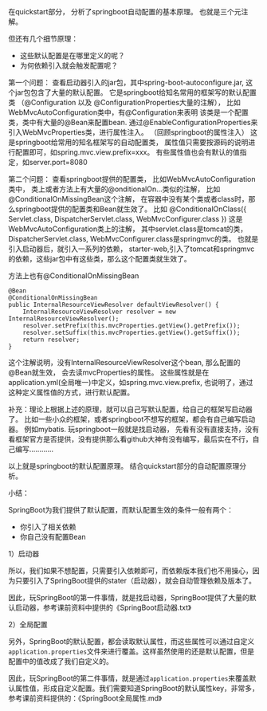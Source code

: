 在quickstart部分，
分析了springboot自动配置的基本原理。
也就是三个元注解。

但还有几个细节原理：

- 这些默认配置是在哪里定义的呢？
- 为何依赖引入就会触发配置呢？

第一个问题：
查看启动器引入的jar包，其中spring-boot-autoconfigure.jar,
这个jar包包含了大量的默认配置。
它是springboot给知名常用的框架写的默认配置类
（@Configuration 以及 @ConfigurationProperties大量的注解），
比如WebMvcAutoConfiguration类中，有@Configuration来表明
该类是一个配置类，类中有大量的@Bean来配置bean. 
通过@EnableConfigurationProperties来引入WebMvcProperties类，进行属性注入。
（回顾springboot的属性注入）
这是springboot给常用的知名框架写的自动配置类，
属性值只需要按源码的说明进行配置即可，如spring.mvc.view.prefix=xxx。
有些属性值也会有默认的值指定，如server.port=8080

第二个问题：
查看springboot提供的配置类，
比如WebMvcAutoConfiguration类中，
类上或者方法上有大量的@onditionalOn...类似的注解，
比如@ConditionalOnMissingBean这个注解，
在容器中没有某个类或者class时，那么springboot提供的配置类和Bean就生效了。
比如 @ConditionalOnClass({ Servlet.class, DispatcherServlet.class, WebMvcConfigurer.class })
这是WebMvcAutoConfiguration类上的注解，
其中servlet.class是tomcat的类，
DispatcherServlet.class, WebMvcConfigurer.class是springmvc的类。
也就是引入启动器后，就引入一系列的依赖，
starter-web,引入了tomcat和springmvc的依赖，这些jar包中有这些类，那么这个配置类就生效了。

方法上也有@ConditionalOnMissingBean

    @Bean
    @ConditionalOnMissingBean
    public InternalResourceViewResolver defaultViewResolver() {
        InternalResourceViewResolver resolver = new InternalResourceViewResolver();
        resolver.setPrefix(this.mvcProperties.getView().getPrefix());
        resolver.setSuffix(this.mvcProperties.getView().getSuffix());
        return resolver;
    }

这个注解说明，没有InternalResourceViewResolver这个bean,
那么配置的@Bean就生效，
会去读mvcProperties的属性。
这些属性就是在application.yml(全局唯一)中定义，如spring.mvc.view.prefix,
也说明了，通过这种定义属性值的方式，进行默认配置。

补充：理论上根据上述的原理，就可以自己写默认配置，给自己的框架写启动器了。
比如一些小众的框架，或者springboot不想写的框架，都会有自己编写启动器。
例如mybatis.  玩springboot一般就是找启动器，
先看有没有直接支持，没有看框架官方是否提供，没有提供那么看github大神有没有编写，最后实在不行，自己编写…………

以上就是springboot的默认配置原理。
结合quickstart部分的自动配置原理分析。

小结：

SpringBoot为我们提供了默认配置，而默认配置生效的条件一般有两个：

- 你引入了相关依赖
- 你自己没有配置Bean

1）启动器

所以，我们如果不想配置，只需要引入依赖即可，而依赖版本我们也不用操心，因为只要引入了SpringBoot提供的stater（启动器），就会自动管理依赖及版本了。

因此，玩SpringBoot的第一件事情，就是找启动器，SpringBoot提供了大量的默认启动器，参考课前资料中提供的《SpringBoot启动器.txt》

2）全局配置

另外，SpringBoot的默认配置，都会读取默认属性，而这些属性可以通过自定义`application.properties`文件来进行覆盖。这样虽然使用的还是默认配置，但是配置中的值改成了我们自定义的。

因此，玩SpringBoot的第二件事情，就是通过`application.properties`来覆盖默认属性值，形成自定义配置。我们需要知道SpringBoot的默认属性key，非常多，参考课前资料提供的：《SpringBoot全局属性.md》